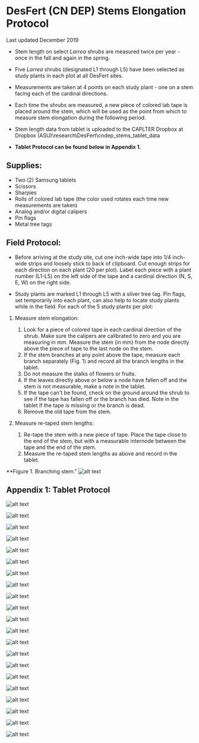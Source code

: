 # **DesFert (CN DEP) Stems Elongation Protocol**

Last updated December 2019


* Stem length on select *Larrea* shrubs are measured twice per year - once in the fall and again in the spring.

* Five *Larrea* shrubs (designated L1 through L5) have been selected as study plants in each plot at all DesFert sites.

* Measurements are taken at 4 points on each study plant - one on a stem facing each of the cardinal directions.

* Each time the shrubs are measured, a new piece of colored lab tape is placed around the stem, which will be used as the point from which to measure stem elongation during the following period.

* Stem length data from tablet is uploaded to the CAPLTER Dropbox at Dropbox (ASU)\research\DesFert\cndep_stems_tablet_data

* __Tablet Protocol can be found below in Appendix 1.__


## **Supplies:**

* Two (2) Samsung tablets
* Scissors
* Sharpies
* Rolls of colored lab tape (the color used rotates each time new measurements are taken)
* Analog and/or digital calipers
* Pin flags
* Metal tree tags

## **Field Protocol:**

* Before arriving at the study site, cut one inch-wide tape into 1/4 inch-wide strips and loosely stick to back of clipboard. Cut enough strips for each direction on each plant (20 per plot). Label each piece with a plant number (L1-L5) on the left side of the tape and a cardinal direction (N, S, E, W) on the right side.

* Study plants are marked L1 through L5 with a silver tree tag. Pin flags, set temporarily into each plant, can also help to locate study plants while in the field. For each of the 5 study plants per plot:

1. Measure stem elongation:
   1. Look for a piece of colored tape in each cardinal direction of the shrub. Make sure the calipers are calibrated to zero and you are measuring in mm. Measure the stem (in mm) from the node directly above the piece of tape to the last node on the stem.
   2. If the stem branches at any point above the tape, measure each branch separately (Fig. 1) and record all the branch lengths in the tablet.
   3. Do not measure the stalks of flowers or fruits.
   4. If the leaves directly above or below a node have fallen off and the stem is not measurable, make a note in the tablet.
   5. If the tape can't be found, check on the ground around the shrub to see if the tape has fallen off or the branch has died. Note in the tablet if the tape is missing or the branch is dead.
   6. Remove the old tape from the stem.

2. Measure re-taped stem lengths:
   1. Re-tape the stem with a new piece of tape. Place the tape close to the end of the stem, but with a measurable internode between the tape and the end of the stem.
   2. Measure the re-taped stem lengths as above and record in the tablet.

**Figure 1. Branching stem."
![alt text](Link "Figure 10")


## **Appendix 1: Tablet Protocol**





![alt text](Link "Figure 1")

![alt text](Link "Figure 2")

![alt text](Link "Figure 3")

![alt text](Link "Figure 4")

![alt text](Link "Figure 5")

![alt text](Link "Figure 6")

![alt text](Link "Figure 7")

![alt text](Link "Figure 8")

![alt text](Link "Figure 9")

![alt text](Link "Figure 10")

![alt text](Link "Figure 11")

![alt text](Link "Figure 12")

![alt text](Link "Figure 13")

![alt text](Link "Figure 14")

![alt text](Link "Figure 15")

![alt text](Link "Figure 16")

![alt text](Link "Figure 17")

![alt text](Link "Figure 18")

![alt text](Link "Figure 19")

![alt text](Link "Figure 20")

![alt text](Link "Figure 21")